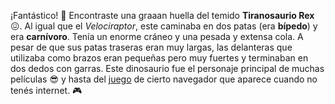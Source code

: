 ¡Fantástico! :clap: Encontraste una graaan huella del temido **Tiranosaurio Rex** :confounded:. Al igual que el _Velociraptor_, este caminaba en dos patas (era **bípedo**) y era **carnívoro**. Tenía un enorme cráneo y una pesada y extensa cola. A pesar de que sus patas traseras eran muy largas, las delanteras que utilizaba como brazos eran pequeñas pero muy fuertes y terminaban en dos dedos con garras. Este dinosaurio fue el personaje principal de muchas películas :sunglasses: y hasta del [juego](http://apps.thecodepost.org/trex/trex.html) de cierto navegador que aparece cuando no tenés internet. :video_game:
